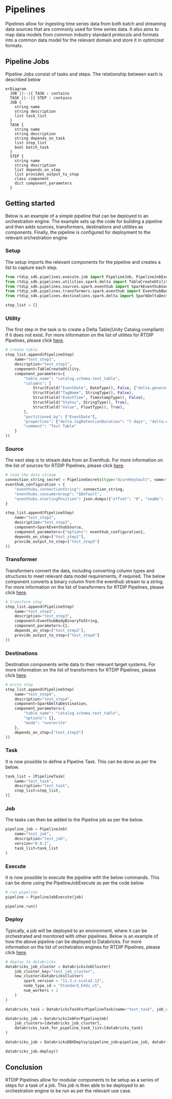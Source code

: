 # Pipelines

Pipelines allow for ingesting time series data from both batch and streaming data sources that are commonly used for time series data. It also aims to map data models from common industry standard protocols and formats into a common data model for the relevant domain and store it in optimized formats.

## Pipeline Jobs

Pipeline Jobs consist of tasks and steps. The relationship between each is described below

``` mermaid
erDiagram
  JOB ||--|{ TASK : contains
  TASK ||--|{ STEP : contains
  JOB {
    string name
    string description
    list task_list
  }
  TASK {
    string name
    string description
    string depends_on_task
    list step_list
    bool batch_task
  }
  STEP {
    string name
    string description
    list depends_on_step
    list provides_output_to_step
    class component
    dict component_parameters
  }
```

## Getting started

Below is an example of a simple pipeline that can be deployed to an orchestration engine. The example sets up the code for building a pipeline and then adds sources, transformers, destinations and utilities as components. Finally, the pipeline is configured for deployment to the relevant orchestration engine

### Setup

The setup imports the relevant components for the pipeline and creates a list to capture each step. 

```python
from rtdip_sdk.pipelines.execute.job import PipelineJob, PipelineJobExecute, PipelineStep, PipelineTask
from rtdip_sdk.pipelines.utilities.spark.delta import TableCreateUtility
from rtdip_sdk.pipelines.sources.spark.eventhub import SparkEventhubSource
from rtdip_sdk.pipelines.transformers.spark.eventhub import EventhubBodyBinaryToString
from rtdip_sdk.pipelines.destinations.spark.delta import SparkDeltaDestination

step_list = []
```

### Utility 

The first step in the task is to create a Delta Table(Unity Catalog compliant) if it does not exist. For more information on the list of utilites for RTDIP Pipelines, please click [here](https://www.rtdip.io/blog/rtdip_ingestion_pipelines/#utilities).

```python
# create table
step_list.append(PipelineStep(
    name="test_step1",
    description="test_step1",
    component=TableCreateUtility,
    component_parameters={
        "table_name": "catalog.schema.test_table",
        "columns": [
            StructField("EventDate", DateType(), False, {"delta.generationExpression": "CAST(EventTime AS DATE)"}),
            StructField("TagName", StringType(), False),
            StructField("EventTime", TimestampType(), False),
            StructField("Status", StringType(), True),
            StructField("Value", FloatType(), True),
        ],
        "partitioned_by": ["EventDate"],
        "properties": {"delta.logRetentionDuration": "7 days", "delta.enableChangeDataFeed": "true"},
        "comment": "Test Table"
    }
))
```

### Source

The next step is to stream data from an Eventhub. For more information on the list of sources for RTDIP Pipelines, please click [here](https://www.rtdip.io/blog/rtdip_ingestion_pipelines/#sources).

```python
# read the data stream
connection_string_secret = PipelineSecrets(type="AzureKeyVault", name="azasex"  secret_name="eventhub-connection-string")
eventhub_configuration = {
    "eventhubs.connectionString": connection_string, 
    "eventhubs.consumerGroup": "$Default",
    "eventhubs.startingPosition": json.dumps({"offset": "0", "seqNo": -1, "enqueuedTime": None, "isInclusive": True})
}

step_list.append(PipelineStep(
    name="test_step2",
    description="test_step2",
    component=SparkEventhubSource,
    component_parameters={"options": eventhub_configuration},
    depends_on_step=["test_step1"],
    provide_output_to_step=["test_step3"]
))
```

### Transformer

Transformers convert the data, including converting column types and structures to meet relevant data model requirements, if required. The below component converts a binary column from the eventhub stream to a string. For more information on the list of transformers for RTDIP Pipelines, please click [here](https://www.rtdip.io/blog/rtdip_ingestion_pipelines/#transformers).

```python
# transform step
step_list.append(PipelineStep(
    name="test_step3",
    description="test_step3",
    component=EventhubBodyBinaryToString,
    component_parameters={},
    depends_on_step=["test_step2"],
    provide_output_to_step=["test_step4"]
))
```

### Destinations

Destination components write data to their relevant target systems. For more information on the list of transformers for RTDIP Pipelines, please click [here](https://www.rtdip.io/blog/rtdip_ingestion_pipelines/#destinations).

```python
# write step
step_list.append(PipelineStep(
    name="test_step4",
    description="test_step4",
    component=SparkDeltaDestination,
    component_parameters={
        "table_name": "catalog.schema.test_table",
        "options": {},
        "mode": "overwrite"    
    },
    depends_on_step=["test_step3"]
))
```

### Task

It is now possible to define a Pipeline Task. This can be done as per the below.

```python
task_list = [PipelineTask(
    name="test_task",
    description="test_task",
    step_list=step_list,
)]
```

### Job

The tasks can then be added to the Pipeline job as per the below.

```python
pipeline_job = PipelineJob(
    name="test_job",
    description="test_job", 
    version="0.0.1",
    task_list=task_list
)
```

### Execute

It is now possible to execute the pipeline with the below commands. This can be done using the PipelineJobExecute as per the code below.

```python
# run pipeline
pipeline = PipelineJobExecute(job)

pipeline.run()
```

### Deploy

Typically, a job will be deployed to an environment, where it can be orchestrated and monitored with other pipelines. Below is an example of how the above pipeline can be deployed to Databricks.  For more information on the list of orchetration engines for RTDIP Pipelines, please click [here](https://www.rtdip.io/blog/rtdip_ingestion_pipelines/#pipeline-orchestration).

```python
# deploy to databricks
databricks_job_cluster = DatabricksJobCluster(
    job_cluster_key="test_job_cluster", 
    new_cluster=DatabricksCluster(
        spark_version = "11.3.x-scala2.12",
        node_type_id = "Standard_E4ds_v5",
        num_workers = 2
    )
)

databricks_task = DatabricksTaskForPipelineTask(name="test_task", job_cluster_key="test_job_cluster")

databricks_job = DatabricksJobForPipelineJob(
    job_clusters=[databricks_job_cluster],
    databricks_task_for_pipeline_task_list=[databricks_task]
)

databricks_job = DatabricksDBXDeploy(pipeline_job=pipeline_job, databricks_job_for_pipeline_job=databricks_job, host="https://test.databricks.net", token="test_token")

databricks_job.deploy()
```

## Conclusion

RTDIP Pipelines allow for modular components to be setup as a series of steps for a task of a job. This job is then able to be deployed to an orchestration engine to be run as per the relevant use case.